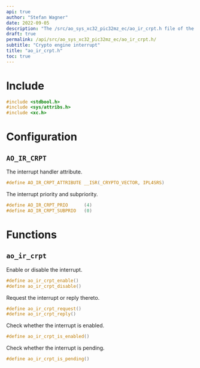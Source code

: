 ```yaml
---
api: true
author: "Stefan Wagner"
date: 2022-09-05
description: "The /src/ao_sys_xc32_pic32mz_ec/ao_ir_crpt.h file of the ao real-time operating system."
draft: true
permalink: /api/src/ao_sys_xc32_pic32mz_ec/ao_ir_crpt.h/
subtitle: "Crypto engine interrupt"
title: "ao_ir_crpt.h"
toc: true
---
```


# Include

```c
#include <stdbool.h>
#include <sys/attribs.h>
#include <xc.h>
```

# Configuration

## `AO_IR_CRPT`

The interrupt handler attribute.

```c
#define AO_IR_CRPT_ATTRIBUTE __ISR(_CRYPTO_VECTOR, IPL4SRS)
```

The interrupt priority and subpriority.

```c
#define AO_IR_CRPT_PRIO      (4)
#define AO_IR_CRPT_SUBPRIO   (0)
```

# Functions

## `ao_ir_crpt`

Enable or disable the interrupt.

```c
#define ao_ir_crpt_enable()
#define ao_ir_crpt_disable()
```

Request the interrupt or reply thereto.

```c
#define ao_ir_crpt_request()
#define ao_ir_crpt_reply()
```

Check whether the interrupt is enabled.

```c
#define ao_ir_crpt_is_enabled()
```

Check whether the interrupt is pending.

```c
#define ao_ir_crpt_is_pending()
```
